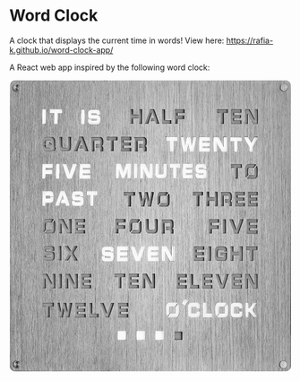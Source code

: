 # Word Clock
A clock that displays the current time in words!
View here: https://rafia-k.github.io/word-clock-app/

A React web app inspired by the following word clock:

<img src="public/inspiration-pic.jpg" alt="word clock inspiration"/>
